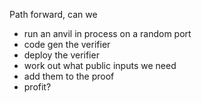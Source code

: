 
Path forward, can we 
- run an anvil in process on a random port
- code gen the verifier
- deploy the verifier
- work out what public inputs we need 
- add them to the proof 
- profit? 